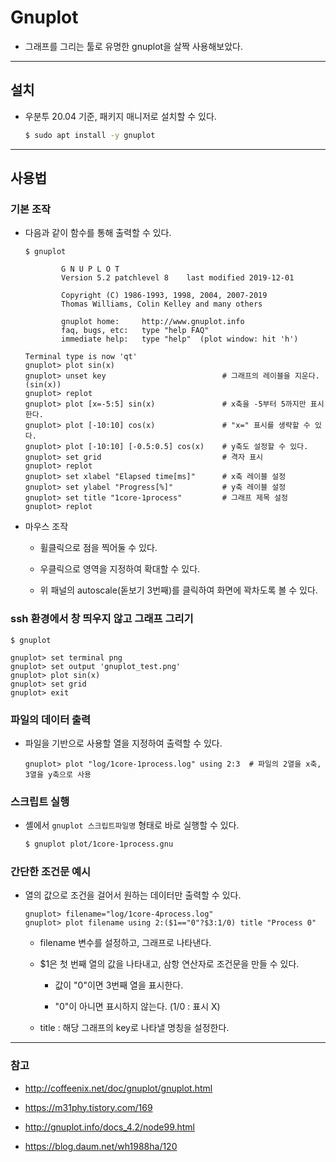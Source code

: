 # Gnuplot

- 그래프를 그리는 툴로 유명한 gnuplot을 살짝 사용해보았다.

---

## 설치

- 우분투 20.04 기준, 패키지 매니저로 설치할 수 있다.

  ```sh
  $ sudo apt install -y gnuplot
  ```

---

## 사용법

### 기본 조작

- 다음과 같이 함수를 통해 출력할 수 있다.

  ```gnuplot
  $ gnuplot

          G N U P L O T
          Version 5.2 patchlevel 8    last modified 2019-12-01 

          Copyright (C) 1986-1993, 1998, 2004, 2007-2019
          Thomas Williams, Colin Kelley and many others

          gnuplot home:     http://www.gnuplot.info
          faq, bugs, etc:   type "help FAQ"
          immediate help:   type "help"  (plot window: hit 'h')

  Terminal type is now 'qt'
  gnuplot> plot sin(x)
  gnuplot> unset key                          # 그래프의 레이블을 지운다. (sin(x))
  gnuplot> replot
  gnuplot> plot [x=-5:5] sin(x)               # x축을 -5부터 5까지만 표시한다.
  gnuplot> plot [-10:10] cos(x)               # "x=" 표시를 생략할 수 있다.
  gnuplot> plot [-10:10] [-0.5:0.5] cos(x)    # y축도 설정할 수 있다.
  gnuplot> set grid                           # 격자 표시
  gnuplot> replot
  gnuplot> set xlabel "Elapsed time[ms]"      # x축 레이블 설정
  gnuplot> set ylabel "Progress[%]"           # y축 레이블 설정
  gnuplot> set title "1core-1process"         # 그래프 제목 설정
  gnuplot> replot
  ```

- 마우스 조작

  - 휠클릭으로 점을 찍어둘 수 있다.

  - 우클릭으로 영역을 지정하여 확대할 수 있다.

  - 위 패널의 autoscale(돋보기 3번째)를 클릭하여 화면에 꽉차도록 볼 수 있다. 

### ssh 환경에서 창 띄우지 않고 그래프 그리기

  ```gnuplot
  $ gnuplot

  gnuplot> set terminal png
  gnuplot> set output 'gnuplot_test.png'
  gnuplot> plot sin(x)
  gnuplot> set grid
  gnuplot> exit
  ```

### 파일의 데이터 출력

- 파일을 기반으로 사용할 열을 지정하여 출력할 수 있다.

  ```gnuplot
  gnuplot> plot "log/1core-1process.log" using 2:3  # 파일의 2열을 x축, 3열을 y축으로 사용
  ```

### 스크립트 실행

- 셸에서 `gnuplot 스크립트파일명` 형태로 바로 실행할 수 있다.

  ```sh
  $ gnuplot plot/1core-1process.gnu
  ```

### 간단한 조건문 예시

- 열의 값으로 조건을 걸어서 원하는 데이터만 출력할 수 있다.

  ```gnuplot
  gnuplot> filename="log/1core-4process.log"
  gnuplot> plot filename using 2:($1=="0"?$3:1/0) title "Process 0"
  ```

    - filename 변수를 설정하고, 그래프로 나타낸다.

    - $1은 첫 번째 열의 값을 나타내고, 삼항 연산자로 조건문을 만들 수 있다.
    
      - 값이 "0"이면 3번째 열을 표시한다.

      - "0"이 아니면 표시하지 않는다. (1/0 : 표시 X)

    - title : 해당 그래프의 key로 나타낼 명칭을 설정한다.

---

### 참고

- <http://coffeenix.net/doc/gnuplot/gnuplot.html>

- <https://m31phy.tistory.com/169>

- <http://gnuplot.info/docs_4.2/node99.html>

- <https://blog.daum.net/wh1988ha/120>
